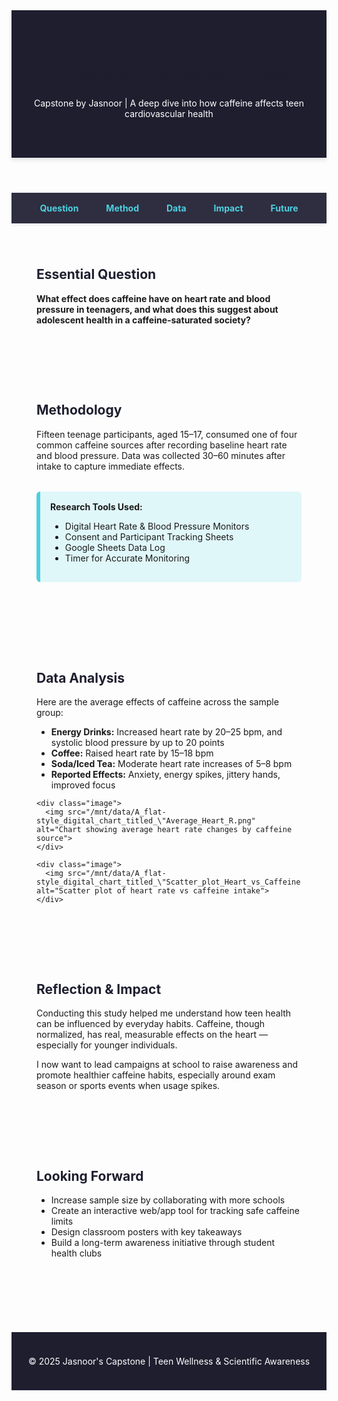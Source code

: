 <!DOCTYPE html>
<html lang="en">
<head>
  <meta charset="UTF-8" />
  <meta name="viewport" content="width=device-width, initial-scale=1.0" />
  <title>Caffeine & The Teenage Heart</title>
  <style>
    :root {
      --primary-color: #1e1e2f;
      --accent-color: #4dd0e1;
      --background-color: #f9f9f9;
      --text-color: #333;
      --section-padding: 2.5rem;
    }

    body {
      font-family: 'Segoe UI', Tahoma, Geneva, Verdana, sans-serif;
      background-color: var(--background-color);
      color: var(--text-color);
      margin: 0;
      padding: 0;
      line-height: 1.6;
    }

    header {
      background-color: var(--primary-color);
      color: white;
      padding: 3rem 1rem;
      text-align: center;
      box-shadow: 0 4px 6px rgba(0,0,0,0.1);
    }

    nav {
      background-color: #2e2e40;
      text-align: center;
      padding: 1rem 0;
      box-shadow: 0 2px 4px rgba(0,0,0,0.1);
    }

    nav a {
      color: var(--accent-color);
      margin: 0 20px;
      text-decoration: none;
      font-weight: bold;
      transition: color 0.3s;
    }

    nav a:hover {
      color: #fff;
    }

    section {
      max-width: 1000px;
      margin: auto;
      padding: var(--section-padding);
    }

    h1, h2, h3 {
      color: var(--primary-color);
    }

    .highlight {
      background: #e0f7fa;
      border-left: 6px solid var(--accent-color);
      padding: 1rem;
      margin: 2rem 0;
      border-radius: 6px;
    }

    .image {
      margin: 2rem 0;
      text-align: center;
    }

    .image img {
      max-width: 100%;
      height: auto;
      border-radius: 8px;
      box-shadow: 0 4px 8px rgba(0,0,0,0.1);
    }

    footer {
      background-color: var(--primary-color);
      color: white;
      text-align: center;
      padding: 1.5rem;
      margin-top: 4rem;
    }
  </style>
</head>
<body>
  <header>
    <h1>Caffeine & The Teenage Heart</h1>
    <p>Capstone by Jasnoor | A deep dive into how caffeine affects teen cardiovascular health</p>
  </header>

  <nav>
    <a href="#question">Question</a>
    <a href="#method">Method</a>
    <a href="#data">Data</a>
    <a href="#impact">Impact</a>
    <a href="#future">Future</a>
  </nav>

  <section id="question">
    <h2>Essential Question</h2>
    <p><strong>What effect does caffeine have on heart rate and blood pressure in teenagers, and what does this suggest about adolescent health in a caffeine-saturated society?</strong></p>
  </section>

  <section id="method">
    <h2>Methodology</h2>
    <p>Fifteen teenage participants, aged 15–17, consumed one of four common caffeine sources after recording baseline heart rate and blood pressure. Data was collected 30–60 minutes after intake to capture immediate effects.</p>
    <div class="highlight">
      <strong>Research Tools Used:</strong>
      <ul>
        <li>Digital Heart Rate & Blood Pressure Monitors</li>
        <li>Consent and Participant Tracking Sheets</li>
        <li>Google Sheets Data Log</li>
        <li>Timer for Accurate Monitoring</li>
      </ul>
    </div>
  </section>

  <section id="data">
    <h2>Data Analysis</h2>
    <p>Here are the average effects of caffeine across the sample group:</p>
    <ul>
      <li><strong>Energy Drinks:</strong> Increased heart rate by 20–25 bpm, and systolic blood pressure by up to 20 points</li>
      <li><strong>Coffee:</strong> Raised heart rate by 15–18 bpm</li>
      <li><strong>Soda/Iced Tea:</strong> Moderate heart rate increases of 5–8 bpm</li>
      <li><strong>Reported Effects:</strong> Anxiety, energy spikes, jittery hands, improved focus</li>
    </ul>

    <div class="image">
      <img src="/mnt/data/A_flat-style_digital_chart_titled_\"Average_Heart_R.png" alt="Chart showing average heart rate changes by caffeine source">
    </div>

    <div class="image">
      <img src="/mnt/data/A_flat-style_digital_chart_titled_\"Scatter_plot_Heart_vs_Caffeine.png" alt="Scatter plot of heart rate vs caffeine intake">
    </div>
  </section>

  <section id="impact">
    <h2>Reflection & Impact</h2>
    <p>Conducting this study helped me understand how teen health can be influenced by everyday habits. Caffeine, though normalized, has real, measurable effects on the heart — especially for younger individuals.</p>
    <p>I now want to lead campaigns at school to raise awareness and promote healthier caffeine habits, especially around exam season or sports events when usage spikes.</p>
  </section>

  <section id="future">
    <h2>Looking Forward</h2>
    <ul>
      <li>Increase sample size by collaborating with more schools</li>
      <li>Create an interactive web/app tool for tracking safe caffeine limits</li>
      <li>Design classroom posters with key takeaways</li>
      <li>Build a long-term awareness initiative through student health clubs</li>
    </ul>
  </section>

  <footer>
    <p>© 2025 Jasnoor's Capstone | Teen Wellness & Scientific Awareness</p>
  </footer>
</body>
</html>
